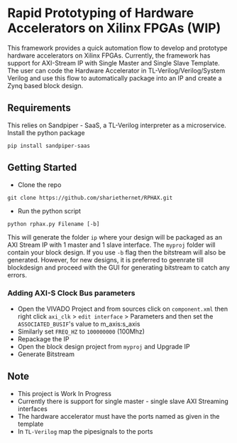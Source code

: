 # Rapid Prototyping of Hardware Accelerators on Xilinx FPGAs (WIP)

This framework provides a quick automation flow to develop and prototype hardware accelerators on Xilinx FPGAs. Currently, the framework has support for AXI-Stream IP with Single Master and Single Slave Template. The user can code the Hardware Accelerator in TL-Verilog/Verilog/System Verilog and use this flow to automatically package into an IP and create a Zynq based block design.

## Requirements

This relies on Sandpiper - SaaS, a TL-Verilog interpreter as a microservice. Install the python package

```pip install sandpiper-saas```

## Getting Started 

- Clone the repo 

```git clone https://github.com/shariethernet/RPHAX.git```

- Run the python script

```python rphax.py Filename [-b]```

This will generate the folder `ip` where your design will be packaged as an AXI Stream IP with 1 master and 1 slave interface. The `myproj` folder will contain your block design. If you use `-b` flag then the bitstream will also be generated. However, for new designs, it is preferred to geenrate till blockdesign and proceed with the GUI for generating bitstream to catch any errors. 

### Adding AXI-S Clock Bus parameters 

- Open the VIVADO Project and from sources click on `component.xml` then right click `axi_clk` > `edit interface` > Parameters and then set the `ASSOCIATED_BUSIF`'s value to m_axis:s_axis
- Similarly set `FREQ_HZ` to `100000000` (100Mhz) 
- Repackage the IP
- Open the block design project from `myproj` and Upgrade IP
- Generate Bitstream


## Note
- This project is Work In Progress
- Currently there is support for single master - single slave AXI Streaming interfaces 
- The hardware accelerator must have the ports named as given in the template
- In `TL-Verilog` map the pipesignals to the ports 
